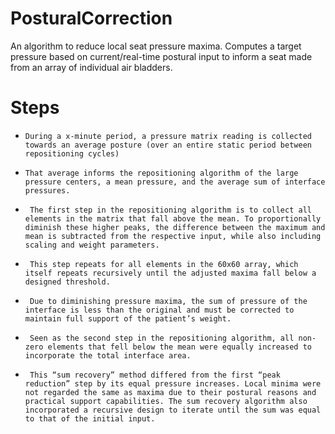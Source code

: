 # PosturalCorrection
An algorithm to reduce local seat pressure maxima. Computes a target pressure based on current/real-time postural input to inform a seat made from an array of individual air bladders.

# Steps
-     During a x-minute period, a pressure matrix reading is collected towards an average posture (over an entire static period between repositioning cycles) 
-     That average informs the repositioning algorithm of the large pressure centers, a mean pressure, and the average sum of interface pressures.
-      The first step in the repositioning algorithm is to collect all elements in the matrix that fall above the mean. To proportionally diminish these higher peaks, the difference between the maximum and mean is subtracted from the respective input, while also including scaling and weight parameters.
-      This step repeats for all elements in the 60x60 array, which itself repeats recursively until the adjusted maxima fall below a designed threshold.
-      Due to diminishing pressure maxima, the sum of pressure of the interface is less than the original and must be corrected to maintain full support of the patient’s weight.
-      Seen as the second step in the repositioning algorithm, all non-zero elements that fell below the mean were equally increased to incorporate the total interface area.
-      This “sum recovery” method differed from the first “peak reduction” step by its equal pressure increases. Local minima were not regarded the same as maxima due to their postural reasons and practical support capabilities. The sum recovery algorithm also incorporated a recursive design to iterate until the sum was equal to that of the initial input.
